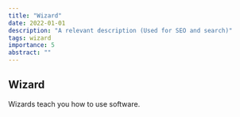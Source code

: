 ```yaml
---
title: "Wizard"
date: 2022-01-01
description: "A relevant description (Used for SEO and search)"
tags: wizard
importance: 5
abstract: ""
---
```


## Wizard

Wizards teach you how to use software.
